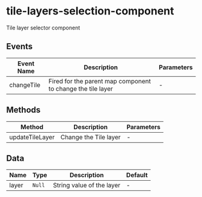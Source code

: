 # tile-layers-selection-component

Tile layer selector component

## Events

<!-- @vuese:tile-layers-selection-component:events:start -->
|Event Name|Description|Parameters|
|---|---|---|
|changeTile|Fired for the parent map component to change the tile layer|-|

<!-- @vuese:tile-layers-selection-component:events:end -->


## Methods

<!-- @vuese:tile-layers-selection-component:methods:start -->
|Method|Description|Parameters|
|---|---|---|
|updateTileLayer|Change the Tile layer|-|

<!-- @vuese:tile-layers-selection-component:methods:end -->


## Data

<!-- @vuese:tile-layers-selection-component:data:start -->
|Name|Type|Description|Default|
|---|---|---|---|
|layer|`Null`|String value of the layer|-|

<!-- @vuese:tile-layers-selection-component:data:end -->


